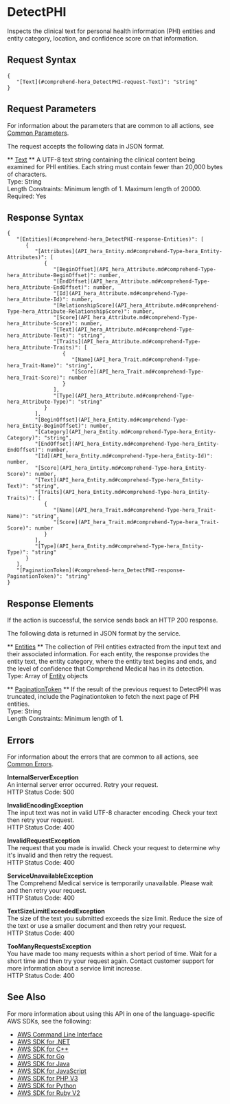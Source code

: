 # DetectPHI<a name="API_hera_DetectPHI"></a>

 Inspects the clinical text for personal health information \(PHI\) entities and entity category, location, and confidence score on that information\.

## Request Syntax<a name="API_hera_DetectPHI_RequestSyntax"></a>

```
{
   "[Text](#comprehend-hera_DetectPHI-request-Text)": "string"
}
```

## Request Parameters<a name="API_hera_DetectPHI_RequestParameters"></a>

For information about the parameters that are common to all actions, see [Common Parameters](CommonParameters.md)\.

The request accepts the following data in JSON format\.

 ** [Text](#API_hera_DetectPHI_RequestSyntax) **   <a name="comprehend-hera_DetectPHI-request-Text"></a>
 A UTF\-8 text string containing the clinical content being examined for PHI entities\. Each string must contain fewer than 20,000 bytes of characters\.   
Type: String  
Length Constraints: Minimum length of 1\. Maximum length of 20000\.  
Required: Yes

## Response Syntax<a name="API_hera_DetectPHI_ResponseSyntax"></a>

```
{
   "[Entities](#comprehend-hera_DetectPHI-response-Entities)": [ 
      { 
         "[Attributes](API_hera_Entity.md#comprehend-Type-hera_Entity-Attributes)": [ 
            { 
               "[BeginOffset](API_hera_Attribute.md#comprehend-Type-hera_Attribute-BeginOffset)": number,
               "[EndOffset](API_hera_Attribute.md#comprehend-Type-hera_Attribute-EndOffset)": number,
               "[Id](API_hera_Attribute.md#comprehend-Type-hera_Attribute-Id)": number,
               "[RelationshipScore](API_hera_Attribute.md#comprehend-Type-hera_Attribute-RelationshipScore)": number,
               "[Score](API_hera_Attribute.md#comprehend-Type-hera_Attribute-Score)": number,
               "[Text](API_hera_Attribute.md#comprehend-Type-hera_Attribute-Text)": "string",
               "[Traits](API_hera_Attribute.md#comprehend-Type-hera_Attribute-Traits)": [ 
                  { 
                     "[Name](API_hera_Trait.md#comprehend-Type-hera_Trait-Name)": "string",
                     "[Score](API_hera_Trait.md#comprehend-Type-hera_Trait-Score)": number
                  }
               ],
               "[Type](API_hera_Attribute.md#comprehend-Type-hera_Attribute-Type)": "string"
            }
         ],
         "[BeginOffset](API_hera_Entity.md#comprehend-Type-hera_Entity-BeginOffset)": number,
         "[Category](API_hera_Entity.md#comprehend-Type-hera_Entity-Category)": "string",
         "[EndOffset](API_hera_Entity.md#comprehend-Type-hera_Entity-EndOffset)": number,
         "[Id](API_hera_Entity.md#comprehend-Type-hera_Entity-Id)": number,
         "[Score](API_hera_Entity.md#comprehend-Type-hera_Entity-Score)": number,
         "[Text](API_hera_Entity.md#comprehend-Type-hera_Entity-Text)": "string",
         "[Traits](API_hera_Entity.md#comprehend-Type-hera_Entity-Traits)": [ 
            { 
               "[Name](API_hera_Trait.md#comprehend-Type-hera_Trait-Name)": "string",
               "[Score](API_hera_Trait.md#comprehend-Type-hera_Trait-Score)": number
            }
         ],
         "[Type](API_hera_Entity.md#comprehend-Type-hera_Entity-Type)": "string"
      }
   ],
   "[PaginationToken](#comprehend-hera_DetectPHI-response-PaginationToken)": "string"
}
```

## Response Elements<a name="API_hera_DetectPHI_ResponseElements"></a>

If the action is successful, the service sends back an HTTP 200 response\.

The following data is returned in JSON format by the service\.

 ** [Entities](#API_hera_DetectPHI_ResponseSyntax) **   <a name="comprehend-hera_DetectPHI-response-Entities"></a>
 The collection of PHI entities extracted from the input text and their associated information\. For each entity, the response provides the entity text, the entity category, where the entity text begins and ends, and the level of confidence that Comprehend Medical has in its detection\.   
Type: Array of [Entity](API_hera_Entity.md) objects

 ** [PaginationToken](#API_hera_DetectPHI_ResponseSyntax) **   <a name="comprehend-hera_DetectPHI-response-PaginationToken"></a>
 If the result of the previous request to DetectPHI was truncated, include the Paginationtoken to fetch the next page of PHI entities\.   
Type: String  
Length Constraints: Minimum length of 1\.

## Errors<a name="API_hera_DetectPHI_Errors"></a>

For information about the errors that are common to all actions, see [Common Errors](CommonErrors.md)\.

 **InternalServerException**   
 An internal server error occurred\. Retry your request\.   
HTTP Status Code: 500

 **InvalidEncodingException**   
 The input text was not in valid UTF\-8 character encoding\. Check your text then retry your request\.  
HTTP Status Code: 400

 **InvalidRequestException**   
 The request that you made is invalid\. Check your request to determine why it's invalid and then retry the request\.  
HTTP Status Code: 400

 **ServiceUnavailableException**   
 The Comprehend Medical service is temporarily unavailable\. Please wait and then retry your request\.   
HTTP Status Code: 400

 **TextSizeLimitExceededException**   
 The size of the text you submitted exceeds the size limit\. Reduce the size of the text or use a smaller document and then retry your request\.   
HTTP Status Code: 400

 **TooManyRequestsException**   
 You have made too many requests within a short period of time\. Wait for a short time and then try your request again\. Contact customer support for more information about a service limit increase\.   
HTTP Status Code: 400

## See Also<a name="API_hera_DetectPHI_SeeAlso"></a>

For more information about using this API in one of the language\-specific AWS SDKs, see the following:
+  [AWS Command Line Interface](https://docs.aws.amazon.com/goto/aws-cli/comprehendmedical-2018-10-30/DetectPHI) 
+  [AWS SDK for \.NET](https://docs.aws.amazon.com/goto/DotNetSDKV3/comprehendmedical-2018-10-30/DetectPHI) 
+  [AWS SDK for C\+\+](https://docs.aws.amazon.com/goto/SdkForCpp/comprehendmedical-2018-10-30/DetectPHI) 
+  [AWS SDK for Go](https://docs.aws.amazon.com/goto/SdkForGoV1/comprehendmedical-2018-10-30/DetectPHI) 
+  [AWS SDK for Java](https://docs.aws.amazon.com/goto/SdkForJava/comprehendmedical-2018-10-30/DetectPHI) 
+  [AWS SDK for JavaScript](https://docs.aws.amazon.com/goto/AWSJavaScriptSDK/comprehendmedical-2018-10-30/DetectPHI) 
+  [AWS SDK for PHP V3](https://docs.aws.amazon.com/goto/SdkForPHPV3/comprehendmedical-2018-10-30/DetectPHI) 
+  [AWS SDK for Python](https://docs.aws.amazon.com/goto/boto3/comprehendmedical-2018-10-30/DetectPHI) 
+  [AWS SDK for Ruby V2](https://docs.aws.amazon.com/goto/SdkForRubyV2/comprehendmedical-2018-10-30/DetectPHI) 